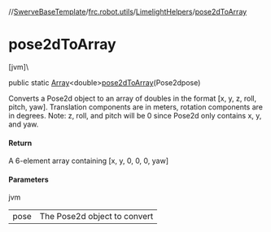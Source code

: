 //[SwerveBaseTemplate](../../../index.md)/[frc.robot.utils](../index.md)/[LimelightHelpers](index.md)/[pose2dToArray](pose2d-to-array.md)

# pose2dToArray

[jvm]\

public static [Array](https://kotlinlang.org/api/latest/jvm/stdlib/kotlin/-array/index.html)&lt;double&gt;[pose2dToArray](pose2d-to-array.md)(Pose2dpose)

Converts a Pose2d object to an array of doubles in the format [x, y, z, roll, pitch, yaw]. Translation components are in meters, rotation components are in degrees. Note: z, roll, and pitch will be 0 since Pose2d only contains x, y, and yaw.

#### Return

A 6-element array containing [x, y, 0, 0, 0, yaw]

#### Parameters

jvm

| | |
|---|---|
| pose | The Pose2d object to convert |
